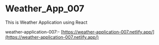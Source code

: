 # Weather_App_007
This is Weather Application using React

weather-application-007:- [https://weather-application-007.netlify.app/](https://weather-application-007.netlify.app/)
